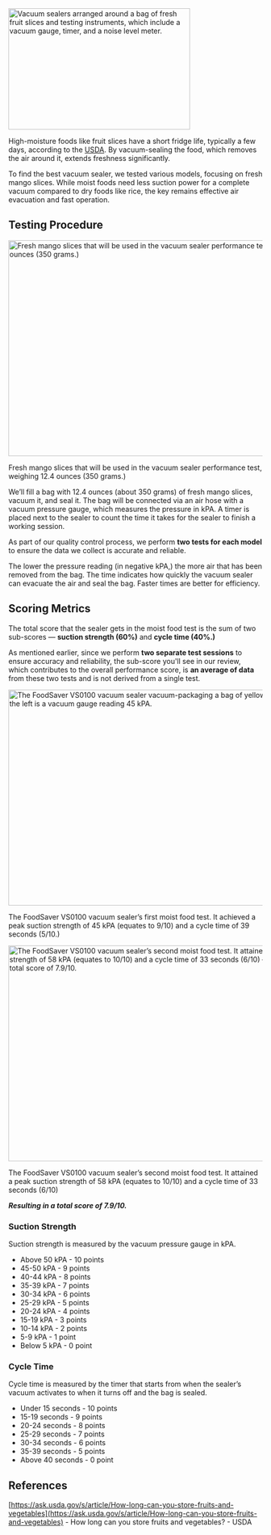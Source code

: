 <img src="https://cdn.healthykitchen101.com/reviews/images/vacuum-sealers/moist-food-vacuum-sealer-test-cloziowrn00002k88ci4fd3wz.jpg" alt="Vacuum sealers arranged around a bag of fresh fruit slices and testing instruments, which include a vacuum gauge, timer, and a noise level meter." width="360" height="240">

High-moisture foods like fruit slices have a short fridge life, typically a few days, according to the [USDA](https://ask.usda.gov/s/article/How-long-can-you-store-fruits-and-vegetables). By vacuum-sealing the food, which removes the air around it, extends freshness significantly.

To find the best vacuum sealer, we tested various models, focusing on fresh mango slices. While moist foods need less suction power for a complete vacuum compared to dry foods like rice, the key remains effective air evacuation and fast operation.

Testing Procedure
-----------------

<img src="https://cdn.healthykitchen101.com/reviews/images/vacuum-sealers/fresh-mango-slices-for-vacuum-sealer-test-clozfj2rw0001ll88cvg3hlhm.jpg" alt="Fresh mango slices that will be used in the vacuum sealer performance test, weighing 12.4 ounces (350 grams.)" width="640" height="427">

Fresh mango slices that will be used in the vacuum sealer performance test, weighing 12.4 ounces (350 grams.)

We’ll fill a bag with 12.4 ounces (about 350 grams) of fresh mango slices, vacuum it, and seal it. The bag will be connected via an air hose with a vacuum pressure gauge, which measures the pressure in kPA. A timer is placed next to the sealer to count the time it takes for the sealer to finish a working session.

As part of our quality control process, we perform **two tests for each model** to ensure the data we collect is accurate and reliable.

The lower the pressure reading (in negative kPA,) the more air that has been removed from the bag. The time indicates how quickly the vacuum sealer can evacuate the air and seal the bag. Faster times are better for efficiency.

Scoring Metrics
---------------

The total score that the sealer gets in the moist food test is the sum of two sub-scores — **suction strength (60%)** and **cycle time (40%.)**

As mentioned earlier, since we perform **two separate test sessions** to ensure accuracy and reliability, the sub-score you'll see in our review, which contributes to the overall performance score, is **an average of data** from these two tests and is not derived from a single test.

<img src="https://cdn.healthykitchen101.com/reviews/images/vacuum-sealers/foodsaver-vs0100-during-moist-food-test-cloz51zij000lfi883lkb37c1.jpg" alt="The FoodSaver VS0100 vacuum sealer vacuum-packaging a bag of yellow mango slices. To the left is a vacuum gauge reading 45 kPA." width="640" height="427">

The FoodSaver VS0100 vacuum sealer’s first moist food test. It achieved a peak suction strength of 45 kPA (equates to 9/10) and a cycle time of 39 seconds (5/10.)

<img src="https://cdn.healthykitchen101.com/reviews/images/vacuum-sealers/foodsaver-vs0100-during-moist-food-test-1-clp2e1gor0001hc88ei44967j.jpg" alt="The FoodSaver VS0100 vacuum sealer’s second moist food test. It attained a peak suction strength of 58 kPA (equates to 10/10) and a cycle time of 33 seconds (6/10) — resulting in a total score of 7.9/10." width="640" height="427">

The FoodSaver VS0100 vacuum sealer’s second moist food test. It attained a peak suction strength of 58 kPA (equates to 10/10) and a cycle time of 33 seconds (6/10)

_**Resulting in a total score of 7.9/10.**_

### Suction Strength

Suction strength is measured by the vacuum pressure gauge in kPA.

*   Above 50 kPA - 10 points
*   45-50 kPA - 9 points
*   40-44 kPA - 8 points
*   35-39 kPA - 7 points
*   30-34 kPA - 6 points
*   25-29 kPA - 5 points
*   20-24 kPA - 4 points
*   15-19 kPA - 3 points
*   10-14 kPA - 2 points
*   5-9 kPA - 1 point
*   Below 5 kPA - 0 point

### Cycle Time

Cycle time is measured by the timer that starts from when the sealer’s vacuum activates to when it turns off and the bag is sealed.

*   Under 15 seconds - 10 points
*   15-19 seconds - 9 points
*   20-24 seconds - 8 points
*   25-29 seconds - 7 points
*   30-34 seconds - 6 points
*   35-39 seconds - 5 points
*   Above 40 seconds - 0 point

References
----------

[https://ask.usda.gov/s/article/How-long-can-you-store-fruits-and-vegetables](https://ask.usda.gov/s/article/How-long-can-you-store-fruits-and-vegetables) - How long can you store fruits and vegetables? - USDA